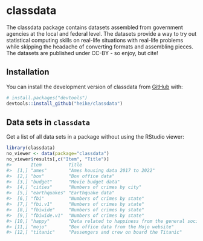 
<!-- README.md is generated from README.Rmd. Please edit that file -->

# classdata

<!-- badges: start -->
<!-- badges: end -->

The classdata package contains datasets assembled from government
agencies at the local and federal level. The datasets provide a way to
try out statistical computing skills on real-life situations with
real-life problems while skipping the headache of converting formats and
assembling pieces. The datasets are published under CC-BY - so enjoy,
but cite!

## Installation

You can install the development version of classdata from
[GitHub](https://github.com/) with:

``` r
# install.packages("devtools")
devtools::install_github("heike/classdata")
```

## Data sets in `classdata`

Get a list of all data sets in a package without using the RStudio
viewer:

``` r
library(classdata)
no_viewer <- data(package="classdata")
no_viewer$results[,c("Item", "Title")]
#>       Item          Title                                                      
#>  [1,] "ames"        "Ames housing data 2017 to 2022"                           
#>  [2,] "box"         "Box office data"                                          
#>  [3,] "budget"      "Movie budget data"                                        
#>  [4,] "cities"      "Numbers of crimes by city"                                
#>  [5,] "earthquakes" "Earthquake data"                                          
#>  [6,] "fbi"         "Numbers of crimes by state"                               
#>  [7,] "fbi.v1"      "Numbers of crimes by state"                               
#>  [8,] "fbiwide"     "Numbers of crimes by state"                               
#>  [9,] "fbiwide.v1"  "Numbers of crimes by state"                               
#> [10,] "happy"       "Data related to happiness from the general social survey."
#> [11,] "mojo"        "Box office data from the Mojo website"                    
#> [12,] "titanic"     "Passengers and crew on board the Titanic"
```
